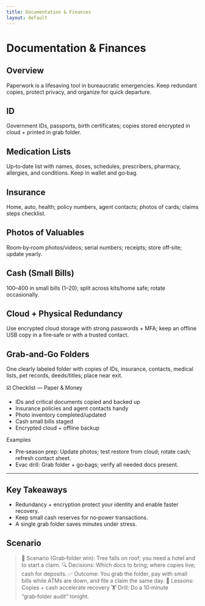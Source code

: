 ```yaml
---
title: Documentation & Finances
layout: default
---
```


# Documentation & Finances

## Overview
Paperwork is a lifesaving tool in bureaucratic emergencies. Keep redundant copies, protect privacy, and organize for quick departure.

## ID
Government IDs, passports, birth certificates; copies stored encrypted in cloud + printed in grab folder.

## Medication Lists
Up‑to‑date list with names, doses, schedules, prescribers, pharmacy, allergies, and conditions. Keep in wallet and go‑bag.

## Insurance
Home, auto, health; policy numbers, agent contacts; photos of cards; claims steps checklist.

## Photos of Valuables
Room‑by‑room photos/videos; serial numbers; receipts; store off‑site; update yearly.

## Cash (Small Bills)
$100–$400 in small bills ($1–$20); split across kits/home safe; rotate occasionally.

## Cloud + Physical Redundancy
Use encrypted cloud storage with strong passwords + MFA; keep an offline USB copy in a fire‑safe or with a trusted contact.

## Grab-and-Go Folders
One clearly labeled folder with copies of IDs, insurance, contacts, medical lists, pet records, deeds/titles; place near exit.

☑️ Checklist — Paper & Money
- IDs and critical documents copied and backed up
- Insurance policies and agent contacts handy
- Photo inventory completed/updated
- Cash small bills staged
- Encrypted cloud + offline backup

Examples
- Pre‑season prep: Update photos; test restore from cloud; rotate cash; refresh contact sheet.
- Evac drill: Grab folder + go‑bags; verify all needed docs present.

---

## Key Takeaways
- Redundancy + encryption protect your identity and enable faster recovery.
- Keep small cash reserves for no‑power transactions.
- A single grab folder saves minutes under stress.

## Scenario

> 🧭 Scenario (Grab‑folder win): Tree falls on roof; you need a hotel and to start a claim.
> 🔍 Decisions: Which docs to bring; where copies live; cash for deposits.
> ✅ Outcome: You grab the folder, pay with small bills while ATMs are down, and file a claim the same day.
> 🧠 Lessons: Copies + cash accelerate recovery
> 🏋️ Drill: Do a 10‑minute “grab‑folder audit” tonight.
